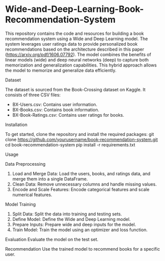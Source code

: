 # Wide-and-Deep-Learning-Book-Recommendation-System


This repository contains the code and resources for building a book recommendation system using a Wide and Deep Learning model. The system leverages user ratings data to provide personalized book recommendations based on the architecture described in this paper (https://arxiv.org/pdf/1606.07792). The model combines the benefits of linear models (wide) and deep neural networks (deep) to capture both memorization and generalization capabilities. This hybrid approach allows the model to memorize and generalize data efficiently.

Dataset

The dataset is sourced from the Book-Crossing dataset on Kaggle. It consists of three CSV files:
* BX-Users.csv: Contains user information.
* BX-Books.csv: Contains book information.
* BX-Book-Ratings.csv: Contains user ratings for books.

Installation

To get started, clone the repository and install the required packages:
git clone https://github.com/yourusername/book-recommendation-system.git
cd book-recommendation-system
pip install -r requirements.txt

Usage

Data Preprocessing
1. Load and Merge Data: Load the users, books, and ratings data, and merge them into a single DataFrame.
2. Clean Data: Remove unnecessary columns and handle missing values.
3. Encode and Scale Features: Encode categorical features and scale numerical features.

Model Training
1. Split Data: Split the data into training and testing sets.
2. Define Model: Define the Wide and Deep Learning model.
3. Prepare Inputs: Prepare wide and deep inputs for the model.
4. Train Model: Train the model using an optimizer and loss function.

Evaluation
Evaluate the model on the test set.

Recommendation
Use the trained model to recommend books for a specific user.
